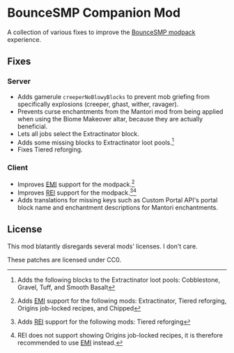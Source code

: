 # BounceSMP Companion Mod

A collection of various fixes to improve the [BounceSMP modpack](https://www.curseforge.com/minecraft/modpacks/bouncesmp-public) experience.

## Fixes

### Server

- Adds gamerule `creeperNoBlowyBlocks` to prevent mob griefing from specifically explosions (creeper, ghast, wither, ravager).
- Prevents curse enchantments from the Mantori mod from being applied when using the Biome Makeover altar, because they are actually beneficial.
- Lets all jobs select the Extractinator block.
- Adds some missing blocks to Extractinator loot pools.[^1]
- Fixes Tiered reforging.

[^1]: Adds the following blocks to the Extractinator loot pools:
  Cobblestone, Gravel, Tuff, and Smooth Basalt

### Client

- Improves [EMI](https://modrinth.com/mod/emi) support for the modpack.[^2]
- Improves [REI](https://modrinth.com/mod/rei) support for the modpack.[^3][^4]
- Adds translations for missing keys such as Custom Portal API's portal block name and enchantment descriptions for Mantori enchantments.

[^2]: Adds [EMI](https://modrinth.com/mod/emi) support for the following mods:
  Extractinator, Tiered reforging, Origins job-locked recipes, and Chipped
[^3]: Adds [REI](https://modrinth.com/mod/rei) support for the following mods:
  Tiered reforging
[^4]: REI does not support showing Origins job-locked recipes, it is therefore recommended to use [EMI](https://modrinth.com/mod/emi) instead.

## License

This mod blatantly disregards several mods' licenses. I don't care.

These patches are licensed under CC0.